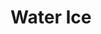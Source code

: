 ---
pid: ch878
title: Water Ice
location_transcription: Broad and lehigh
coordinates: "[-75.154588344722, 39.99393925964]"
zipcode: '19115'
gen_neighborhood: Northeast Philadelphia
neighborhood: Bustleton,Somerton
outside_phl: 
age: '14'
age_range: 13-19
instagram: 
image_file_name: ch_878.jpg
proposal_transcription: 
topic: Food
topic_summary: 0, 0
type: Other No Form
keywords_other: water ice, Rita's
credit: 
image_labels: Rita's
twitter: briana_tavares_
facebook: 
permalink: "/monuments/ch878/"
layout: item-page
---
